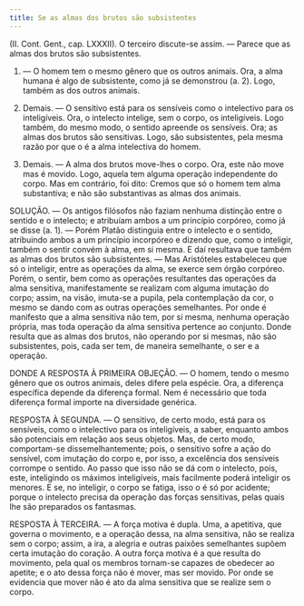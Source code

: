 ```yaml
---
title: Se as almas dos brutos são subsistentes
---
```


(II. Cont. Gent., cap. LXXXII).
  O terceiro discute-se assim. ― Parece que as almas dos brutos são subsistentes.  

1. ― O homem tem o mesmo gênero que os outros animais. Ora, a alma humana é algo de subsistente, como já se demonstrou (a. 2). Logo, também as dos outros animais.  

2. Demais. ― O sensitivo está para os sensíveis como o intelectivo para os inteligíveis. Ora, o intelecto intelige, sem o corpo, os inteligíveis. Logo também, do mesmo modo, o sentido apreende os sensíveis. Ora; as almas dos brutos são sensitivas. Logo, são subsistentes, pela mesma razão por que o é a alma intelectiva do homem.  

3. Demais. ― A alma dos brutos move-lhes o corpo. Ora, este não move mas é movido. Logo, aquela tem alguma operação independente do corpo.  Mas em contrário, foi dito: Cremos que só o homem tem alma substantiva; e não são substantivas as almas dos animais.  

SOLUÇÃO. ― Os antigos filósofos não faziam nenhuma distinção entre o sentido e o intelecto; e atribuíam ambos a um princípio corpóreo, como já se disse (a. 1). ― Porém Platão distinguia entre o intelecto e o sentido, atribuindo ambos a um princípio incorpóreo e dizendo que, como o inteligir, também o sentir convém à alma, em si mesma. E daí resultava que também as almas dos brutos são subsistentes. ― Mas Aristóteles estabeleceu que só o inteligir, entre as operações da alma, se exerce sem órgão corpóreo. Porém, o sentir, bem como as operações resultantes das operações da alma sensitiva, manifestamente se realizam com alguma imutação do corpo; assim, na visão, imuta-se a pupila, pela contemplação da cor, o mesmo se dando com as outras operações semelhantes. Por onde é manifesto que a alma sensitiva não tem, por si mesma, nenhuma operação própria, mas toda operação da alma sensitiva pertence ao conjunto. Donde resulta que as almas dos brutos, não operando por si mesmas, não são subsistentes, pois, cada ser tem, de maneira semelhante, o ser e a operação.  

DONDE A RESPOSTA À PRIMEIRA OBJEÇÃO. ― O homem, tendo o mesmo gênero que os outros animais, deles difere pela espécie. Ora, a diferença específica depende da diferença formal. Nem é necessário que toda diferença formal importe na diversidade genérica.  

RESPOSTA À SEGUNDA. ― O sensitivo, de certo modo, está para os sensíveis, como o intelectivo para os inteligíveis, a saber, enquanto ambos são potenciais em relação aos seus objetos. Mas, de certo modo, comportam-se dissemelhantemente; pois, o sensitivo sofre a ação do sensível, com imutação do corpo e, por isso, a excelência dos sensíveis corrompe o sentido. Ao passo que isso não se dá com o intelecto, pois, este, inteligindo os máximos inteligíveis, mais facilmente poderá inteligir os menores. E se, no inteligir, o corpo se fatiga, isso o é só por acidente; porque o intelecto precisa da operação das forças sensitivas, pelas quais lhe são preparados os fantasmas.  

RESPOSTA À TERCEIRA. ― A força motiva é dupla. Uma, a apetitiva, que governa o movimento, e a operação dessa, na alma sensitiva, não se realiza sem o corpo; assim, a ira, a alegria e outras paixões semelhantes supõem certa imutação do coração. A outra força motiva é a que resulta do movimento, pela qual os membros tornam-se capazes de obedecer ao apetite; e o ato dessa força não é mover, mas ser movido. Por onde se evidencia que mover não é ato da alma sensitiva que se realize sem o corpo.